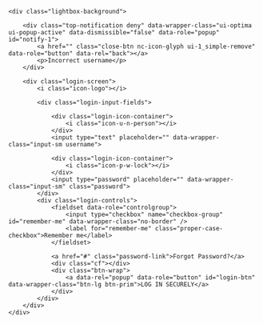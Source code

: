     <div class="lightbox-background">

        <div class="top-notification deny" data-wrapper-class="ui-optima ui-popup-active" data-dismissible="false" data-role="popup" id="notify-1">
            <a href="" class="close-btn nc-icon-glyph ui-1_simple-remove" data-role="button" data-rel="back"></a>
            <p>Incorrect username</p>
        </div>

        <div class="login-screen">
            <i class="icon-logo"></i>

            <div class="login-input-fields">

                <div class="login-icon-container">
                    <i class="icon-u-n-person"></i>
                </div>
                <input type="text" placeholder="" data-wrapper-class="input-sm username">

                <div class="login-icon-container">
                    <i class="icon-p-w-lock"></i>
                </div>
                <input type="password" placeholder="" data-wrapper-class="input-sm" class="password">
            </div>
            <div class="login-controls">
                <fieldset data-role="controlgroup">
                    <input type="checkbox" name="checkbox-group" id="remember-me" data-wrapper-class="no-border" />
                    <label for="remember-me" class="proper-case-checkbox">Remember me</label>
                </fieldset>

                <a href="#" class="password-link">Forgot Password?</a>
                <div class="cf"></div>
                <div class="btn-wrap">
                    <a data-rel="popup" data-role="button" id="login-btn" data-wrapper-class="btn-lg btn-prim">LOG IN SECURELY</a>
                </div>
            </div>
        </div>
    </div>
